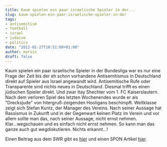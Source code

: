 ```yaml
---
title: Kaum spielen ein paar israelische Spieler in der...
slug: kaum-spielen-ein-paar-israelische-spieler-in-der
tags:
- antisemitism
- football
- israel
- judaism
- politics
date: "2012-02-27T10:51:00+01:00"
author: marvin
draft: false
---
```

Kaum spielen ein paar israelische Spieler in der Bundesliga war es nur
eine Frage der Zeit bis der eh schon vorhandene Antisemitismus in
Deutschland direkt auf Spieler aus Israel angewandt wird. Antisemitische
Rufe oder Transparente sind nichts neues in Deutschland. Diesmal trifft
es einen jüdischen Spieler direkt. Und zwar Itay Shechter vom 1. FC
Kaiserslautern. Nach dem verloren Spiel des letzten Wochenendes wurde er
als "Drecksjude" von hitergruß-zeigenden Hooligans beschimpft.
Weltklasse zeigt sich Stefan Kuntz, der Manager des Vereins. Nach seiner
Aussage hat Rassismus in Zukunft und in der Gegenwart keinen Platz im
Verein und vor allem sollte man das, nach seiner Aussage, nicht ernst
nehmen. Klar...wegschauen und es einfach nicht ernst nehmen. So kann man
das ganze auch gut wegdiskutieren. Nichts erkannt...!

Einen Beitrag aus dem SWR gibt es [hier](http://goo.gl/KLY5l) und einen
SPON Artikel [hier](http://goo.gl/q83HT).